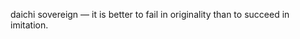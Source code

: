 daichi sovereign — it is better to fail in originality than to succeed in imitation.


<!---
Ashianna1/Ashianna1 is a ✨ special ✨ repository because its `README.md` (this file) appears on your GitHub profile.
You can click the Preview link to take a look at your changes.
--->
